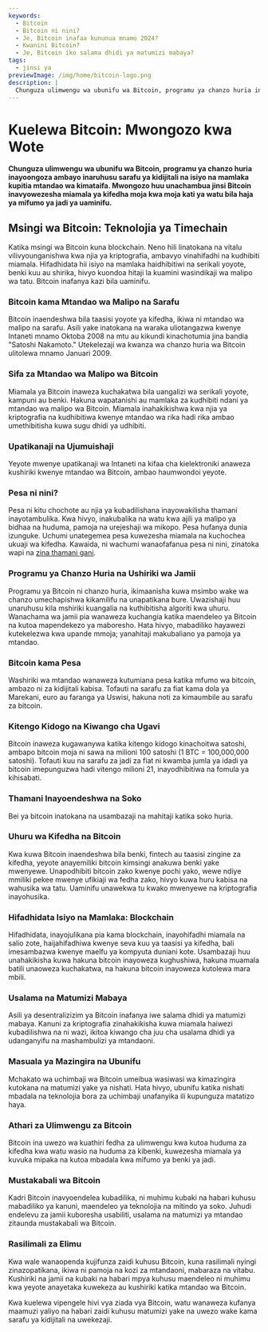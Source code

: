 ```yaml
---
keywords:
  - Bitcoin
  - Bitcoin ni nini?
  - Je, Bitcoin inafaa kununua mnamo 2024?
  - Kwanini Bitcoin?
  - Je, Bitcoin iko salama dhidi ya matumizi mabaya?
tags:
  - jinsi ya
previewImage: /img/home/bitcoin-logo.png
description: |
  Chunguza ulimwengu wa ubunifu wa Bitcoin, programu ya chanzo huria inayoongoza ambayo inaruhusu sarafu ya kidijitali na isiyo na mamlaka kupitia mtandao wa kimataifa.
---
```


# Kuelewa Bitcoin: Mwongozo kwa Wote

**Chunguza ulimwengu wa ubunifu wa Bitcoin, programu ya chanzo huria inayoongoza ambayo inaruhusu sarafu ya kidijitali na isiyo na mamlaka kupitia mtandao wa kimataifa. Mwongozo huu unachambua jinsi Bitcoin inavyowezesha miamala ya kifedha moja kwa moja kati ya watu bila haja ya mifumo ya jadi ya uaminifu.**

## Msingi wa Bitcoin: Teknolojia ya Timechain
Katika msingi wa Bitcoin kuna blockchain. Neno hili linatokana na vitalu vilivyounganishwa kwa njia ya kriptografia, ambavyo vinahifadhi na kudhibiti miamala. Hifadhidata hii isiyo na mamlaka haidhibitiwi na serikali yoyote, benki kuu au shirika, hivyo kuondoa hitaji la kuamini wasindikaji wa malipo wa tatu. Bitcoin inafanya kazi bila uaminifu.

### Bitcoin kama Mtandao wa Malipo na Sarafu
Bitcoin inaendeshwa bila taasisi yoyote ya kifedha, ikiwa ni mtandao wa malipo na sarafu. Asili yake inatokana na waraka uliotangazwa kwenye Intaneti mnamo Oktoba 2008 na mtu au kikundi kinachotumia jina bandia "Satoshi Nakamoto." Utekelezaji wa kwanza wa chanzo huria wa Bitcoin ulitolewa mnamo Januari 2009.

### Sifa za Mtandao wa Malipo wa Bitcoin
Miamala ya Bitcoin inaweza kuchakatwa bila uangalizi wa serikali yoyote, kampuni au benki. Hakuna wapatanishi au mamlaka za kudhibiti ndani ya mtandao wa malipo wa Bitcoin. Miamala inahakikishwa kwa njia ya kriptografia na kudhibitiwa kwenye mtandao wa rika hadi rika ambao umethibitisha kuwa sugu dhidi ya udhibiti.

### Upatikanaji na Ujumuishaji
Yeyote mwenye upatikanaji wa Intaneti na kifaa cha kielektroniki anaweza kushiriki kwenye mtandao wa Bitcoin, ambao haumwondoi yeyote.

### Pesa ni nini?
Pesa ni kitu chochote au njia ya kubadilishana inayowakilisha thamani inayotambulika. Kwa hivyo, inakubalika na watu kwa ajili ya malipo ya bidhaa na huduma, pamoja na urejeshaji wa mikopo. Pesa hufanya dunia izunguke. Uchumi unategemea pesa kuwezesha miamala na kuchochea ukuaji wa kifedha. Kawaida, ni wachumi wanaofafanua pesa ni nini, zinatoka wapi na [zina thamani gani](https://saifedean.com/tbs).

### Programu ya Chanzo Huria na Ushiriki wa Jamii
Programu ya Bitcoin ni chanzo huria, ikimaanisha kuwa msimbo wake wa chanzo umechapishwa kikamilifu na unapatikana bure. Uwazishaji huu unaruhusu kila mshiriki kuangalia na kuthibitisha algoriti kwa uhuru. Wanachama wa jamii pia wanaweza kuchangia katika maendeleo ya Bitcoin na kutoa mapendekezo ya maboresho. Hata hivyo, mabadiliko hayawezi kutekelezwa kwa upande mmoja; yanahitaji makubaliano ya pamoja ya mtandao.

### Bitcoin kama Pesa
Washiriki wa mtandao wanaweza kutumiana pesa katika mfumo wa bitcoin, ambazo ni za kidijitali kabisa. Tofauti na sarafu za fiat kama dola ya Marekani, euro au faranga ya Uswisi, hakuna noti za kimaumbile au sarafu za bitcoin.

### Kitengo Kidogo na Kiwango cha Ugavi
Bitcoin inaweza kugawanywa katika kitengo kidogo kinachoitwa satoshi, ambapo bitcoin moja ni sawa na milioni 100 satoshi (1 BTC = 100,000,000 satoshi). Tofauti kuu na sarafu za jadi za fiat ni kwamba jumla ya idadi ya bitcoin imepunguzwa hadi vitengo milioni 21, inayodhibitiwa na fomula ya kihisabati.

### Thamani Inayoendeshwa na Soko
Bei ya bitcoin inatokana na usambazaji na mahitaji katika soko huria.

### Uhuru wa Kifedha na Bitcoin
Kwa kuwa Bitcoin inaendeshwa bila benki, fintech au taasisi zingine za kifedha, yeyote anayemiliki bitcoin kimsingi anakuwa benki yake mwenyewe. Unapodhibiti bitcoin zako kwenye pochi yako, wewe ndiye mmiliki pekee mwenye ufikiaji wa fedha zako, hivyo kuwa huru kabisa na wahusika wa tatu. Uaminifu unawekwa tu kwako mwenyewe na kriptografia inayohusika.

### Hifadhidata Isiyo na Mamlaka: Blockchain
Hifadhidata, inayojulikana pia kama blockchain, inayohifadhi miamala na salio zote, haijahifadhiwa kwenye seva kuu ya taasisi ya kifedha, bali imesambazwa kwenye maelfu ya kompyuta duniani kote. Usambazaji huu unahakikisha kuwa hakuna bitcoin inayoweza kughushiwa, hakuna muamala batili unaoweza kuchakatwa, na hakuna bitcoin inayoweza kutolewa mara mbili.

### Usalama na Matumizi Mabaya
Asili ya desentralizizim ya Bitcoin inafanya iwe salama dhidi ya matumizi mabaya. Kanuni za kriptografia zinahakikisha kuwa miamala haiwezi kubadilishwa na ni wazi, ikitoa kiwango cha juu cha usalama dhidi ya udanganyifu na mashambulizi ya mtandaoni.

### Masuala ya Mazingira na Ubunifu
Mchakato wa uchimbaji wa Bitcoin umeibua wasiwasi wa kimazingira kutokana na matumizi yake ya nishati. Hata hivyo, ubunifu katika nishati mbadala na teknolojia bora za uchimbaji unafanyika ili kupunguza matatizo haya.

### Athari za Ulimwengu za Bitcoin
Bitcoin ina uwezo wa kuathiri fedha za ulimwengu kwa kutoa huduma za kifedha kwa watu wasio na huduma za kibenki, kuwezesha miamala ya kuvuka mipaka na kutoa mbadala kwa mifumo ya benki ya jadi.

### Mustakabali wa Bitcoin
Kadri Bitcoin inavyoendelea kubadilika, ni muhimu kubaki na habari kuhusu mabadiliko ya kanuni, maendeleo ya teknolojia na mitindo ya soko. Juhudi endelevu za jamii kuboresha usabiliti, usalama na matumizi ya mtandao zitaunda mustakabali wa Bitcoin.

### Rasilimali za Elimu
Kwa wale wanaopenda kujifunza zaidi kuhusu Bitcoin, kuna rasilimali nyingi zinazopatikana, ikiwa ni pamoja na kozi za mtandaoni, mabaraza na vitabu. Kushiriki na jamii na kubaki na habari mpya kuhusu maendeleo ni muhimu kwa yeyote anayetaka kuwekeza au kushiriki katika mtandao wa Bitcoin.

Kwa kuelewa vipengele hivi vya ziada vya Bitcoin, watu wanaweza kufanya maamuzi yaliyo na habari zaidi kuhusu matumizi yake na uwezo wake kama sarafu ya kidijitali na uwekezaji.